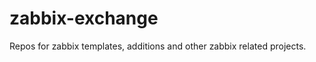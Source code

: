 zabbix-exchange
===============

Repos for zabbix templates, additions and other zabbix related projects.